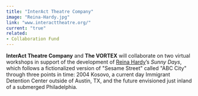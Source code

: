 ```yaml
---
title: "InterAct Theatre Company"
image: "Reina-Hardy.jpg"
link: "www.interacttheatre.org/"
current: "true"
related:
- Collaboration Fund
---
```


**InterAct Theatre Company** and **The VORTEX** will collaborate on two virtual workshops in support of the development of [Reina Hardy](https://newplayexchange.org/users/223/reina-hardy)’s *Sunny Days*, which follows a fictionalized version of "Sesame Street" called "ABC City" through three points in time: 2004 Kosovo, a current day Immigrant Detention Center outside of Austin, TX, and the future envisioned just inland of a submerged Philadelphia.
